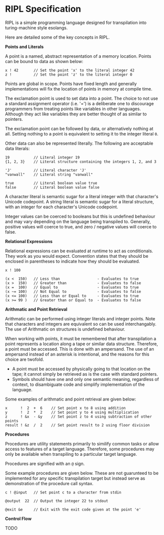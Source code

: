 # RIPL Specification

RIPL is a simple programming language designed for transpilation into turing-machine style esolangs.

Here are detailed some of the key concepts in RIPL.

**Points and Literals**

A point is a named, abstract representation of a memory location. Points can be bound to data as shown below:

    x ! 42       // Set the point 'x' to the literal integer 42
    z !          // Set the point 'z' to the literal integer 0

Points are global in scope. Points have fixed length and generally implementations will fix the location of points in memory at compile time.

The exclamation point is used to set data into a point. The choice to not use a standard assignment operator (i.e. '=') is a deliberate one to discourage programmers from treating points like variables in other languages. Although they act like variables they are better thought of as similar to pointers.

The exclamation point can be followed by data, or alternatively nothing at all. Setting nothing to a point is equivalent to setting it to the integer literal `0`.

Other data can also be represented literally.
The following are acceptable data literals:

    19           // Literal integer 19
    {1, 2, 3}    // Literal structure containing the integers 1, 2, and 3
    
    'J'          // Literal character 'J'
    "vanwall"    // Literal string "vanwall"

    true         // Literal boolean value true
    false        // Literal boolean value false

A character literal is semantic sugar for a literal integer with that character's Unicode codepoint.
A string literal is semantic sugar for a literal structure, with an integer for each character's Unicode codepoint.

Integer values can be coerced to booleans but this is undefined behaviour and may vary depending on the language being transpiled to. Generally, positive values will coerce to true, and zero / negative values will coerce to false.

**Relational Expressions**

Relational expressions can be evaluated at runtime to act as conditionals. They work as you would expect. Convention states that they should be enclosed in parentheses to indicate how they should be evaluated.

    x ! 100

    (x <  150)   // Less than                 - Evaluates to true
    (x >  150)   // Greater than              - Evaluates to false
    (x =  100)   // Equal to                  - Evaluates to true
    (x ~= 100)   // Not Equal to              - Evaluates to false
    (x <= 100)   // Less than or Equal to     - Evaluates to true
    (x >= 99 )   // Greater than or Equal to  - Evaluates to false

**Arithmatic and Point Retrieval**

Arithmatic can be performed using integer literals and integer points. Note that characters and integers are equivalent so can be used interchangably. The use of Arithmatic on structures is undefined behaviour.

When working with points, it must be remembered that after transpilation a point represents a location along a tape or similar data structure. Therefore, a point must be accessed. This is done with an ampersand. The use of an ampersand instead of an asterisk is intentional, and the reasons for this choice are twofold.

 * A point must be accessed by physically going to that location on the tape; it cannot simply be retrieved as is the case with standard pointers.
 * Symbols should have one and only one semantic meaning, regardless of context, to disambiguate code and simplify implementation of the language.

Some examples of arithmatic and point retrieval are given below:

    x      !  2  +  6    // Set point x to 8 using addition
    y      !  2  *  2    // Set point y to 4 using multiplication
    z      ! &x  - &y    // Set point z to 4 using subtraction of other points
    result ! &z  /  2    // Set point result to 2 using floor division


**Procedures**

Procedures are utility statements primarily to similify common tasks or allow access to features of a target language. Therefore, some procedures may only be available when transpiling to a particular target language.

Procedures are signified with an `@` sign.

Some example procedures are given below. These are not guarunteed to be implemented for any specific transpilation target but instead serve as demonstration of the procedure call syntax.

    c ! @input   // Set point c to a character from stdin

    @output  22  // Output the integer 22 to stdout

    @exit &e     // Exit with the exit code given at the point 'e'


**Control Flow**

TODO
